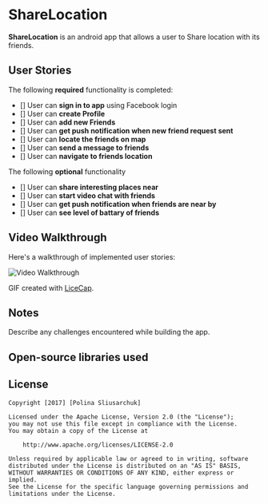 # ShareLocation

**ShareLocation** is an android app that allows a user to Share location with its friends.

## User Stories

The following **required** functionality is completed:

* []	User can **sign in to app** using Facebook login
* []	User can **create Profile**
* []	User can **add new Friends**
* []	User can **get push notification when new friend request sent**
* []	User can **locate the friends on map**
* []	User can **send a message to friends**
* []	User can **navigate to friends location**

The following **optional** functionality

* []	User can **share interesting places near**
* []	User can **start video chat with friends**
* []	User can **get push notification when friends are near by**
* []	User can **see level of battary of friends**




## Video Walkthrough

Here's a walkthrough of implemented user stories:

<img src='#' title='Video Walkthrough' width='' alt='Video Walkthrough' />

GIF created with [LiceCap](http://www.cockos.com/licecap/).

## Notes

Describe any challenges encountered while building the app.

## Open-source libraries used

## License

    Copyright [2017] [Polina Sliusarchuk]

    Licensed under the Apache License, Version 2.0 (the "License");
    you may not use this file except in compliance with the License.
    You may obtain a copy of the License at

        http://www.apache.org/licenses/LICENSE-2.0

    Unless required by applicable law or agreed to in writing, software
    distributed under the License is distributed on an "AS IS" BASIS,
    WITHOUT WARRANTIES OR CONDITIONS OF ANY KIND, either express or implied.
    See the License for the specific language governing permissions and
    limitations under the License.

